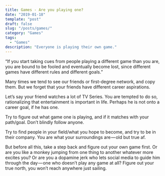 ```yaml
---
title: Games - Are you playing one?
date: "2019-01-18"
template: "post"
draft: false
slug: "/posts/games/"
category: "Games"
tags:
  - "Games"
description: "Everyone is playing their own game."
---
```


“If you start taking cues from people playing a different game than you are, you are bound to be fooled and eventually become lost, since different games have different rules and different goals.”

Many times we tend to see our friends or first-degree network, and copy them. But we forget that your friends have different career aspirations.

Let’s say your friend watches a lot of TV Series. You are tempted to do so, rationalizing that entertainment is important in life. Perhaps he is not onto a career goal, if he has one.

Try to figure out what game one is playing, and if it matches with your path/goal. Don’t blindly follow anyone.

Try to find people in your field/what you hope to become, and try to be in their company. You are what your surroundings are — old but true af.

But before all this, take a step back and figure out your own game first. Or are you like a monkey jumping from one thing to another whatever more excites you? Or are you a dopamine jerk who lets social media to guide him through the day — one who doesn’t play any game at all? Figure out your true north, you won’t reach anywhere just sailing.